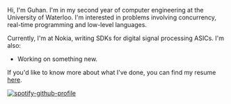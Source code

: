 Hi, I'm Guhan. I'm in my second year of computer engineering at the University of Waterloo. I'm interested in problems involving concurrency, real-time programming and low-level languages.

Currently, I'm at Nokia, writing SDKs for digital signal processing ASICs. I'm also:
* Working on something new.

If you'd like to know more about what I've done, you can find my resume [here](https://github.com/guhansiyer/resume/blob/main/output/resume.pdf).

[![spotify-github-profile](https://spotify-github-profile.kittinanx.com/api/view?uid=dcgrvurkqla8ap9uyl02pj2tl&cover_image=true&theme=natemoo-re&show_offline=false&background_color=000000&interchange=false&bar_color=8d97c8&bar_color_cover=false)](https://github.com/kittinan/spotify-github-profile)
